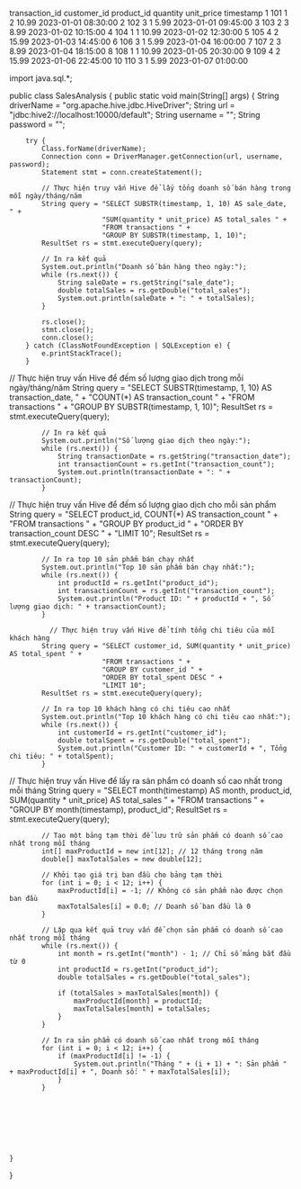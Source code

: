 
transaction_id	customer_id	product_id	quantity	unit_price	timestamp
1	101	1	2	10.99	2023-01-01 08:30:00
2	102	3	1	5.99	2023-01-01 09:45:00
3	103	2	3	8.99	2023-01-02 10:15:00
4	104	1	1	10.99	2023-01-02 12:30:00
5	105	4	2	15.99	2023-01-03 14:45:00
6	106	3	1	5.99	2023-01-04 16:00:00
7	107	2	3	8.99	2023-01-04 18:15:00
8	108	1	1	10.99	2023-01-05 20:30:00
9	109	4	2	15.99	2023-01-06 22:45:00
10	110	3	1	5.99	2023-01-07 01:00:00



import java.sql.*;

public class SalesAnalysis {
    public static void main(String[] args) {
        String driverName = "org.apache.hive.jdbc.HiveDriver";
        String url = "jdbc:hive2://localhost:10000/default";
        String username = "";
        String password = "";

        try {
            Class.forName(driverName);
            Connection conn = DriverManager.getConnection(url, username, password);
            Statement stmt = conn.createStatement();

            // Thực hiện truy vấn Hive để lấy tổng doanh số bán hàng trong mỗi ngày/tháng/năm
            String query = "SELECT SUBSTR(timestamp, 1, 10) AS sale_date, " +
                           "SUM(quantity * unit_price) AS total_sales " +
                           "FROM transactions " +
                           "GROUP BY SUBSTR(timestamp, 1, 10)";
            ResultSet rs = stmt.executeQuery(query);

            // In ra kết quả
            System.out.println("Doanh số bán hàng theo ngày:");
            while (rs.next()) {
                String saleDate = rs.getString("sale_date");
                double totalSales = rs.getDouble("total_sales");
                System.out.println(saleDate + ": " + totalSales);
            }

            rs.close();
            stmt.close();
            conn.close();
        } catch (ClassNotFoundException | SQLException e) {
            e.printStackTrace();
        }


   // Thực hiện truy vấn Hive để đếm số lượng giao dịch trong mỗi ngày/tháng/năm
            String query = "SELECT SUBSTR(timestamp, 1, 10) AS transaction_date, " +
                           "COUNT(*) AS transaction_count " +
                           "FROM transactions " +
                           "GROUP BY SUBSTR(timestamp, 1, 10)";
            ResultSet rs = stmt.executeQuery(query);

            // In ra kết quả
            System.out.println("Số lượng giao dịch theo ngày:");
            while (rs.next()) {
                String transactionDate = rs.getString("transaction_date");
                int transactionCount = rs.getInt("transaction_count");
                System.out.println(transactionDate + ": " + transactionCount);
            }


  // Thực hiện truy vấn Hive để đếm số lượng giao dịch cho mỗi sản phẩm
            String query = "SELECT product_id, COUNT(*) AS transaction_count " +
                           "FROM transactions " +
                           "GROUP BY product_id " +
                           "ORDER BY transaction_count DESC " +
                           "LIMIT 10";
            ResultSet rs = stmt.executeQuery(query);

            // In ra top 10 sản phẩm bán chạy nhất
            System.out.println("Top 10 sản phẩm bán chạy nhất:");
            while (rs.next()) {
                int productId = rs.getInt("product_id");
                int transactionCount = rs.getInt("transaction_count");
                System.out.println("Product ID: " + productId + ", Số lượng giao dịch: " + transactionCount);
            }

              // Thực hiện truy vấn Hive để tính tổng chi tiêu của mỗi khách hàng
            String query = "SELECT customer_id, SUM(quantity * unit_price) AS total_spent " +
                           "FROM transactions " +
                           "GROUP BY customer_id " +
                           "ORDER BY total_spent DESC " +
                           "LIMIT 10";
            ResultSet rs = stmt.executeQuery(query);

            // In ra top 10 khách hàng có chi tiêu cao nhất
            System.out.println("Top 10 khách hàng có chi tiêu cao nhất:");
            while (rs.next()) {
                int customerId = rs.getInt("customer_id");
                double totalSpent = rs.getDouble("total_spent");
                System.out.println("Customer ID: " + customerId + ", Tổng chi tiêu: " + totalSpent);
            }


 // Thực hiện truy vấn Hive để lấy ra sản phẩm có doanh số cao nhất trong mỗi tháng
            String query = "SELECT month(timestamp) AS month, product_id, SUM(quantity * unit_price) AS total_sales " +
                           "FROM transactions " +
                           "GROUP BY month(timestamp), product_id";
            ResultSet rs = stmt.executeQuery(query);

            // Tạo một bảng tạm thời để lưu trữ sản phẩm có doanh số cao nhất trong mỗi tháng
            int[] maxProductId = new int[12]; // 12 tháng trong năm
            double[] maxTotalSales = new double[12];

            // Khởi tạo giá trị ban đầu cho bảng tạm thời
            for (int i = 0; i < 12; i++) {
                maxProductId[i] = -1; // Không có sản phẩm nào được chọn ban đầu
                maxTotalSales[i] = 0.0; // Doanh số ban đầu là 0
            }

            // Lặp qua kết quả truy vấn để chọn sản phẩm có doanh số cao nhất trong mỗi tháng
            while (rs.next()) {
                int month = rs.getInt("month") - 1; // Chỉ số mảng bắt đầu từ 0
                int productId = rs.getInt("product_id");
                double totalSales = rs.getDouble("total_sales");

                if (totalSales > maxTotalSales[month]) {
                    maxProductId[month] = productId;
                    maxTotalSales[month] = totalSales;
                }
            }

            // In ra sản phẩm có doanh số cao nhất trong mỗi tháng
            for (int i = 0; i < 12; i++) {
                if (maxProductId[i] != -1) {
                    System.out.println("Tháng " + (i + 1) + ": Sản phẩm " + maxProductId[i] + ", Doanh số: " + maxTotalSales[i]);
                }
            }







        
    }
}
